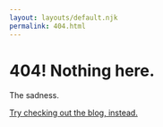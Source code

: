 ```yaml
---
layout: layouts/default.njk
permalink: 404.html
---
```

# 404! Nothing here.

The sadness.

[Try checking out the blog, instead.](/blog)
